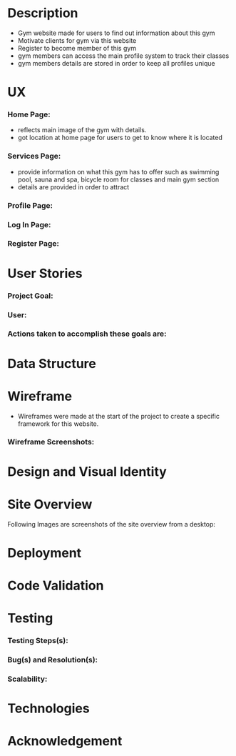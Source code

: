 # Description  
- Gym website made for users to find out information about this gym
- Motivate clients for gym via this website 
- Register to become member of this gym
- gym members can access the main profile system to track their classes 
- gym members details are stored in order to keep all profiles unique  

# UX
### **Home Page:**
- reflects main image of the gym with details. 
- got location at home page for users to get to know where it is located 

### **Services Page:**
- provide information on what this gym has to offer such as swimming pool, sauna and spa, bicycle room for classes and main gym section 
- details are provided in order to attract   
### **Profile Page:**

### **Log In Page:**

### **Register Page:**

#  User Stories
### **Project Goal:**

### **User:**

### **Actions taken to accomplish these goals are:**

# Data Structure

# Wireframe
- Wireframes were made at the start of the project to create a specific framework for this website. 
### **Wireframe Screenshots:**


# Design and Visual Identity


# Site Overview
Following Images are screenshots of the site overview from a desktop: 

# Deployment


# Code Validation
# Testing

### Testing Steps(s):
### Bug(s) and Resolution(s): 

### Scalability:

# Technologies

# Acknowledgement
 
